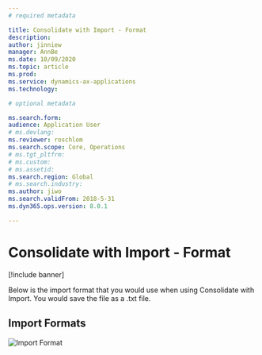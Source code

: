 ```yaml
---
# required metadata

title: Consolidate with Import - Format
description: 
author: jinniew
manager: AnnBe
ms.date: 10/09/2020
ms.topic: article
ms.prod: 
ms.service: dynamics-ax-applications
ms.technology: 

# optional metadata

ms.search.form: 
audience: Application User
# ms.devlang: 
ms.reviewer: roschlom
ms.search.scope: Core, Operations
# ms.tgt_pltfrm: 
# ms.custom: 
# ms.assetid: 
ms.search.region: Global
# ms.search.industry: 
ms.author: jiwo
ms.search.validFrom: 2018-5-31
ms.dyn365.ops.version: 8.0.1

---
```


# Consolidate with Import - Format 

[!include banner] 

Below is the import format that you would use when using Consolidate with Import. You would save the file as a .txt file.

## Import Formats

![Import Format](./media/import_format.jpg "Import Format")
  
